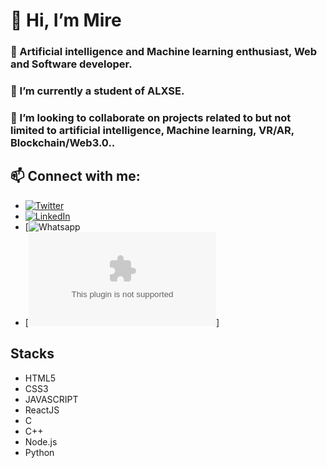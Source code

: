 # 👋 Hi, I’m Mire
### 👀 Artificial intelligence and Machine learning enthusiast, Web and Software developer.
### 🌱 I’m currently a student of ALXSE.
### 💞️ I’m looking to collaborate on projects related to but not limited to artificial intelligence, Machine learning, VR/AR, Blockchain/Web3.0..
## 📫 Connect with me:
-  [![Twitter](https://img.shields.io/badge/Twitter-1DA1F2?style=for-the-badge&logo=twitter&logoColor=blue)](https://www.twitter.com/not_ifeanyi)
- [![LinkedIn](https://img.shields.io/badge/LinkedIn-0077B5?style=for-the-badge&logo=linkedin&logoColor=blue)](https://linkedin/in/mire-web)
- [![Whatsapp](https://wa.me/2348081175695)
- [![E-Mail me](mailto:mire4work@gmail.com)]
## Stacks
   - HTML5
   - CSS3
   - JAVASCRIPT
   - ReactJS
   - C
   - C++
   - Node.js
   - Python
<!---
Mire-web/Mire-web is a ✨ special ✨ repository because its `README.md` (this file) appears on your GitHub profile.
You can click the Preview link to take a look at your changes.
--->
